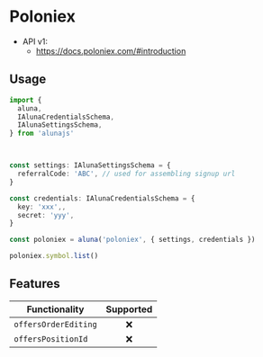 # Poloniex

 - API v1:
    - https://docs.poloniex.com/#introduction

## Usage

```ts
import {
  aluna,
  IAlunaCredentialsSchema,
  IAlunaSettingsSchema,
} from 'alunajs'



const settings: IAlunaSettingsSchema = {
  referralCode: 'ABC', // used for assembling signup url
}

const credentials: IAlunaCredentialsSchema = {
  key: 'xxx',,
  secret: 'yyy',
}

const poloniex = aluna('poloniex', { settings, credentials })

poloniex.symbol.list()
```

## Features

| Functionality | Supported |
| -- | :-: |
| `offersOrderEditing` | ❌ |
| `offersPositionId` | ❌ |
